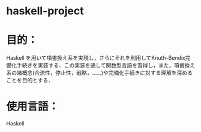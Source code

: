 # haskell-project
# 目的：
Haskell を用いて項書換え系を実現し，さらにそれを利用してKnuth-Bendix完備化手続きを実装する．この実装を通して関数型言語を習得し，また，項書換え系の諸概念(合流性，停止性，戦略，……)や完備化手続きに対する理解を深めることを目的とする．
# 使用言語：
Haskell
